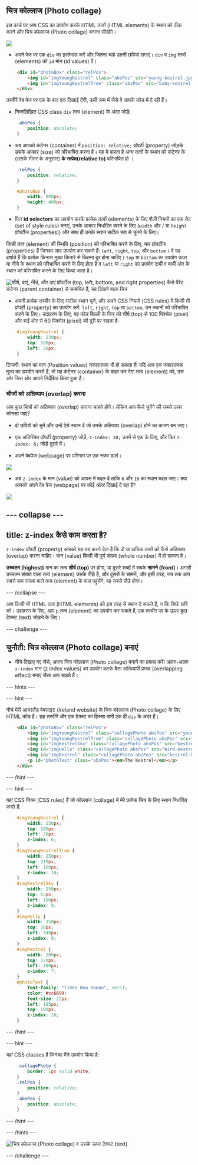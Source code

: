 ## चित्र कोल्लाज (Photo collage)

इस कार्ड पर आप CSS का उपयोग करके HTML तत्वों (HTML elements) के स्थान को ठीक करने और चित्र कोल्लाज (Photo collage) बनाना सीखेंगे।

![](images/photoCollageWithText_wide.png)

+ अपने पेज पर एक `div` का इस्तेमाल करें और जितना चाहे उतनी छवियां लगाएं। `div` व `img` तत्वों (elements) को `id` मान (id values) दें।

```html
    <div id="photoBox" class="relPos">
        <img id="imgYoungKestrel" class="absPos" src="young-kestrel.jpg" alt="A young kestrel" />
        <img id="imgYoungKestrelTree" class="absPos" src="baby-kestrel.jpg" alt="A young kestrel on a branch" />
    </div>
```

तस्वीरें वेब पेज पर एक के बाद एक दिखाई देंगी, उसी क्रम में जैसे वे आपके कोड में दे रही हैं।

+ निम्नलिखित CSS class `div` तत्व (element) के अंदर जोड़े:

```css
    .absPos {
        position: absolute;
    }
```

+ अब आपको कंटेनर (container) में `position: relative;` प्रॉपर्टी (property) जोड़के उसके आकार (size) को परिभाषित करना है। यह ये करता है अन्य तत्वों के स्थान को कंटेनर के (उसके भीतर के अनुसार) **के सापेक्ष(relative to)** परिभाषित हो ।

```css
    .relPos {
        position: relative;
    }

    #photoBox {
        width: 800px;
        height: 400px;
    }
```

+ फिर **id selectors** का उपयोग करके प्रत्येक तत्वों (elements) के लिए शैली नियमों का एक सेट (set of style rules) बनाएं, उनके आकार निर्धारित करने के लिए (`width` और / या `height` प्रॉपर्टीज (properties)) और साथ ही उनके स्थान सटीक रूप से चुनने के लिए।

किसी तत्व (element) की स्थिति (position) को परिभाषित करने के लिए, चार प्रॉपर्टीज (properties) हैं जिनका आप उपयोग कर सकते हैं: `left`, `right`, `top`, और `bottom`। वे यह दर्शाते हैं कि प्रत्येक किनारा मुख्य किनारे से कितना दूर होना चाहिए। `top` या `bottom` का उपयोग ऊपर या नीचे के स्थान को परिभाषित करने के लिए होता है व `left` या `right` का उपयोग दायीं व बायीं ओर के स्थान को परिभाषित करने के लिए किया जाता है।

![शीर्ष, बाएं, नीचे, और दाएं प्रॉपर्टीज (top, left, bottom, and right properties) कैसे पैरेंट कंटेनर (parent container) से सम्बंधित हैं, यह दिखने वाला चित्र](images/cssPositionProperties.png)

+ अपनी प्रत्येक तस्वीर के लिए सटीक स्थान चुनें, और अपने CSS नियमों (CSS rules) में किसी भी प्रॉपर्टी (property) का उपयोग करें: `left`, `right`, `top` या `bottom`, उन स्थानों को परिभाषित करने के लिए। उदाहरण के लिए, यह कोड बिल्ली के चित्र को शीर्ष (top) से 100 पिक्सेल (pixel) और बाईं ओर से 60 पिक्सेल (pixel) की दूरी पर रखता है:

```css
    #imgYoungKestrel {
        width: 230px;
        top: 100px;
        left: 20px;
    }
```

टिप्पणी: स्थान का मान (Position values) नकारात्मक भी हो सकता हैं! यदि आप एक नकारात्मक मूल्य का उपयोग करते हैं, तो यह कंटेनर (container) के बाहर कर देगा तत्व (element) को, उस ओर जिस ओर आपने निर्देशित किया हुआ है।

### चीजों को अतिव्याप (overlap) करना
आप कुछ चित्रों को अतिव्याप (overlap) कराना चाहते होंगे। लेकिन आप कैसे चुनेंगे की सबसे ऊपर कोनसा जाए?

+ दो छवियों को चुनें और उन्हें ऐसे स्थान दें जो उनके अतिव्याप (overlap) होने का कारण बन जाए।

+ एक अतिरिक्त प्रॉपर्टी (property) जोड़ें, `z-index: 10;` उनमें से एक के लिए, और फिर `z-index: 6;` जोड़ें दूसरे में।

+ अपने वेबपेज (webpage) पर परिणाम पर एक नज़र डालें।

![](images/whiteInFront.png)

+ अब `z-index` के मान (value) को आपस में बदल दें ताकि `6` और `10` का स्थान बदल जाए। क्या आपको अपने वेब पेज (webpage) पर कोई अंतर दिखाई दे रहा है?

![](images/whiteBehind.png)

--- collapse ---
---
title: z-index कैसे काम करता है?
---

`z-index` प्रॉपर्टी (property) आपको यह तय करने देता है कि दो या अधिक तत्वों को कैसे अतिव्याप (overlap) करना चाहिए। मान (value) किसी भी पूर्ण संख्या (whole number) में हो सकता है।

**उच्चतम (highest)** मान का तत्व **शीर्ष (top)** पर होगा, या दूसरे शब्दों में सबके **सामने (front)**। अगली उच्चतम संख्या वाला तत्व (element) उसके पीछे है, और दूसरों के सामने, और इसी तरह, जब तक आप सबसे कम संख्या वाले तत्व (element) के पास पहुंचेंगे, वह सबसे पीछे होगा।

--- /collapse ---

आप किसी भी HTML तत्व (HTML elements) को इस तरह से स्थान दे सकते हैं, न कि सिर्फ छवि को। उदाहरण के लिए, आप `p` तत्व (element) का उपयोग कर सकते हैं, एक तस्वीर पर के ऊपर कुछ टेक्स्ट (text) जोड़ने के लिए।

--- challenge ---

## चुनौती: चित्र कोल्लाज (Photo collage) बनाएं

+ नीचे दिखाए गए जैसे, अपना चित्र कोल्लाज (Photo collage) बनाने का प्रयास करें! अलग-अलग `z-index` मान (z index values) का उपयोग करके वैसा अतिव्यापी प्रभाव (overlapping effect) बनाएं जैसा आप चाहते हैं।

--- hints ---


--- hint ---

नीचे मेरी आयरलैंड वेबसाइट (Ireland website) के चित्र कोल्लाज (Photo collage) के लिए HTML कोड है। छह तस्वीरें और एक टेक्स्ट का हिस्सा सभी एक ही `div` के अंदर हैं।

```html
    <div id="photoBox" class="relPos">
        <img id="imgYoungKestrel" class="collagePhoto absPos" src="young-kestrel.jpg" alt="A young kestrel" />
        <img id="imgYoungKestrelTree" class="collagePhoto absPos" src="baby-kestrel.jpg" alt="A young kestrel on a branch" />
        <img id="imgKestrelSky" class="collagePhoto absPos" src="kestrel-flying.jpg" alt="A kestrel flying" />
        <img id="imgHello" class="collagePhoto absPos" src="bird-kestrel.jpg" alt="Closeup of a kestrel's face" />
        <img id="imgKestrel" class="collagePhoto absPos" src="kestrel-mirror.jpg" alt="A kestrel perched by a mirror" />
        <p id="photoText" class="absPos"><em>The Kestrel</em></p>
    </div>
```

--- /hint ---

--- hint ---

यहां CSS नियम (CSS rules) हैं जो कोल्लाज (collage) में मेरे प्रत्येक चित्र के लिए स्थान निर्धारित करते हैं:

```css
    #imgYoungKestrel {
        width: 230px;
        top: 100px;
        left: 20px;
        z-index: 6;
    }
    #imgYoungKestrelTree {
        width: 250px;
        top: 210px;
        left: 160px;
        z-index: 10;
    }
    #imgKestrelSky {
        width: 250px;
        top: 65px;
        left: 180px;
        z-index: 8;
    }
    #imgHello {
        width: 150px;
        top: 10px;
        left: 340px;
        z-index: 9;
    }
    #imgKestrel {
        width: 200px;
        top: 120px;
        left: 360px;
        z-index: 7;
    }
    #photoText {
        font-family: "Times New Roman", serif;
        color: #cc6699;
        font-size: 22px;
        left: 185px;
        top: 190px;
        z-index: 20;
    }
```

--- /hint ---

--- hint ---

यहां CSS classes हैं जिनका मैंने उपयोग किया है:

```css
    .collagePhoto {
        border: 1px solid white;
    }
    .relPos {
        position: relative;
    }
    .absPos {
        position: absolute;
    }
```

--- /hint ---

--- /hints ---

![चित्र कोल्लाज (Photo collage) व उसके ऊपर टेक्स्ट (text)](images/photoCollageExample.png)

--- /challenge ---

